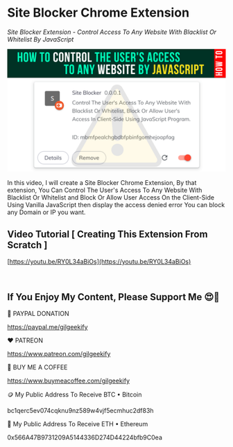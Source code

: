 # Site Blocker Chrome Extension

_Site Blocker Extension - Control Access To Any Website With Blacklist Or Whitelist By JavaScript_

![Thumbnail](https://raw.githubusercontent.com/saeedkohansal/Site-Blocker-Extension/main/Site%20Blocker%20Extension.png "Thumbnail")

In this video, I will create a Site Blocker Chrome Extension, By that extension, You Can Control The User's Access To Any Website With Blacklist Or Whitelist and Block Or Allow User Access On the Client-Side Using Vanilla JavaScript then display the access denied error You can block any Domain or IP you want.

## Video Tutorial [ Creating This Extension From Scratch ]
[https://youtu.be/RY0L34aBiOs](https://youtu.be/RY0L34aBiOs)

 

## If You Enjoy My Content, Please Support Me 😍🙏

💙 PAYPAL DONATION

https://paypal.me/gilgeekify

❤️ PATREON

https://www.patreon.com/gilgeekify

💛 BUY ME A COFFEE

https://www.buymeacoffee.com/gilgeekify

🪙 My Public Address To Receive BTC • Bitcoin

bc1qerc5ev074cqknu9nz589w4vjf5ecmhuc2df83h

🥈 My Public Address To Receive ETH • Ethereum

0x566A47B9731209A5144336D274D44224bfb9C0ea
